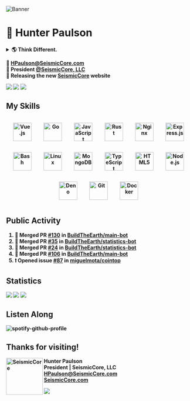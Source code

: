 ![Banner](https://user-images.githubusercontent.com/47159695/112228380-9b1d9900-8c07-11eb-90b8-8280a6a8fa88.png)

# 👋 Hunter Paulson  
<details>
<summary> <b>🌎 Think Different.<b></summary>
<br>
<a href="http://www.youtube.com/watch?v=cpzvwkR1RYU"><img src="https://cdn.seismiccore.com/TGO.jpg"></a>
</details>

📧 **[HPaulson@SeismicCore.com](mailto:hpaulson@SeismicCore.com)**  
💼 President **[@SeismicCore, LLC](https://github.com/SeismicCore)**  
🤝 Releasing the new **[SeismicCore](https://SeismicCore.com)** website  

<p align="left">
  <img src="https://img.shields.io/badge/System-Ubuntu%2020.04-informational?style=flat&logo=linux&style=for-the-badge" />
  <img src="https://img.shields.io/badge/Editor-VSCode-informational?style=flat&logo=visual-studio-code&style=for-the-badge&logoColor=blue" />
  <img src="https://komarev.com/ghpvc/?username=hpaulson&label=Visitors&style=flat" />
</p>

## My Skills
<div align="center">  
<img style="margin: 15px" src="https://profilinator.rishav.dev/skills-assets/vuejs-original-wordmark.svg" alt="Vue.js" height="50" />  
<img style="margin: 15px" src="https://profilinator.rishav.dev/skills-assets/go-original.svg" alt="Go" height="50" />  
<img style="margin: 15px" src="https://profilinator.rishav.dev/skills-assets/javascript-original.svg" alt="JavaScript" height="50" />  
<img style="margin: 15px" src="https://profilinator.rishav.dev/skills-assets/rust-plain.svg" alt="Rust" height="50" />  
<img style="margin: 15px" src="https://profilinator.rishav.dev/skills-assets/nginx-original.svg" alt="Nginx" height="50" />  
<img style="margin: 15px" src="https://profilinator.rishav.dev/skills-assets/express-original-wordmark.svg" alt="Express.js" height="50" />  
<img style="margin: 15px" src="https://profilinator.rishav.dev/skills-assets/gnu_bash-icon.svg" alt="Bash" height="50" />  
<img style="margin: 15px" src="https://profilinator.rishav.dev/skills-assets/linux-original.svg" alt="Linux" height="50" />  
<img style="margin: 15px" src="https://profilinator.rishav.dev/skills-assets/mongodb-original-wordmark.svg" alt="MongoDB" height="50" />  
<img style="margin: 15px" src="https://profilinator.rishav.dev/skills-assets/typescript-original.svg" alt="TypeScript" height="50" />  
<img style="margin: 15px" src="https://profilinator.rishav.dev/skills-assets/html5-original-wordmark.svg" alt="HTML5" height="50" />  
<img style="margin: 15px" src="https://profilinator.rishav.dev/skills-assets/nodejs-original-wordmark.svg" alt="Node.js" height="50" />  
<img style="margin: 15px" src="https://profilinator.rishav.dev/skills-assets/deno.svg" alt="Deno" height="50" />  
<img style="margin: 15px" src="https://profilinator.rishav.dev/skills-assets/git-scm-icon.svg" alt="Git" height="50" />  
<img style="margin: 15px" src="https://profilinator.rishav.dev/skills-assets/docker-original-wordmark.svg" alt="Docker" height="50" />  
</div>



</td></tr></table> 


## Public Activity
<!--START_SECTION:activity-->
1. 🎉 Merged PR [#130](https://github.com/BuildTheEarth/main-bot/pull/130) in [BuildTheEarth/main-bot](https://github.com/BuildTheEarth/main-bot)
2. 🎉 Merged PR [#35](https://github.com/BuildTheEarth/statistics-bot/pull/35) in [BuildTheEarth/statistics-bot](https://github.com/BuildTheEarth/statistics-bot)
3. 🎉 Merged PR [#24](https://github.com/BuildTheEarth/statistics-bot/pull/24) in [BuildTheEarth/statistics-bot](https://github.com/BuildTheEarth/statistics-bot)
4. 🎉 Merged PR [#106](https://github.com/BuildTheEarth/main-bot/pull/106) in [BuildTheEarth/main-bot](https://github.com/BuildTheEarth/main-bot)
5. ❗️ Opened issue [#87](https://github.com/miguelmota/cointop/issues/87) in [miguelmota/cointop](https://github.com/miguelmota/cointop)
<!--END_SECTION:activity-->

## Statistics
![](https://github-readme-stats.vercel.app/api?username=HPaulson&show_icons=true&count_private=true&hide_border=true?count_private=true&show_border=false&include_all_commits=true&theme=tokyonight)
![](https://api.hpaulson.smc.wtf/api/wakatime/?username=HPaulson&layout=compact&hide_border=true&theme=tokyonight)
![](https://github-readme-streak-stats.herokuapp.com/?user=hpaulson&theme=tokyonight&hide_border=true)


## Listen Along
![spotify-github-profile](https://spotify-github-profile.vercel.app/api/view?uid=ys0l6wuhmcwstj71cegoht8qy&cover_image=false&theme=default)

## Thanks for visiting!
<img align="left" height="100px" width="100px" src="https://user-images.githubusercontent.com/47159695/112367221-07ec6e00-8cb0-11eb-8fa5-65696f10fac4.png" alt="SeismicCore" height="55" /> **Hunter Paulson**  
**President | SeismicCore, LLC**  
[**HPaulson@SeismicCore.com**](mailto:HPaulson@SeismicCore.com)  
[**SeismicCore.com**](https://SeismicCore.com)  

![](https://hit.yhype.me/github/profile?user_id=47159695)
